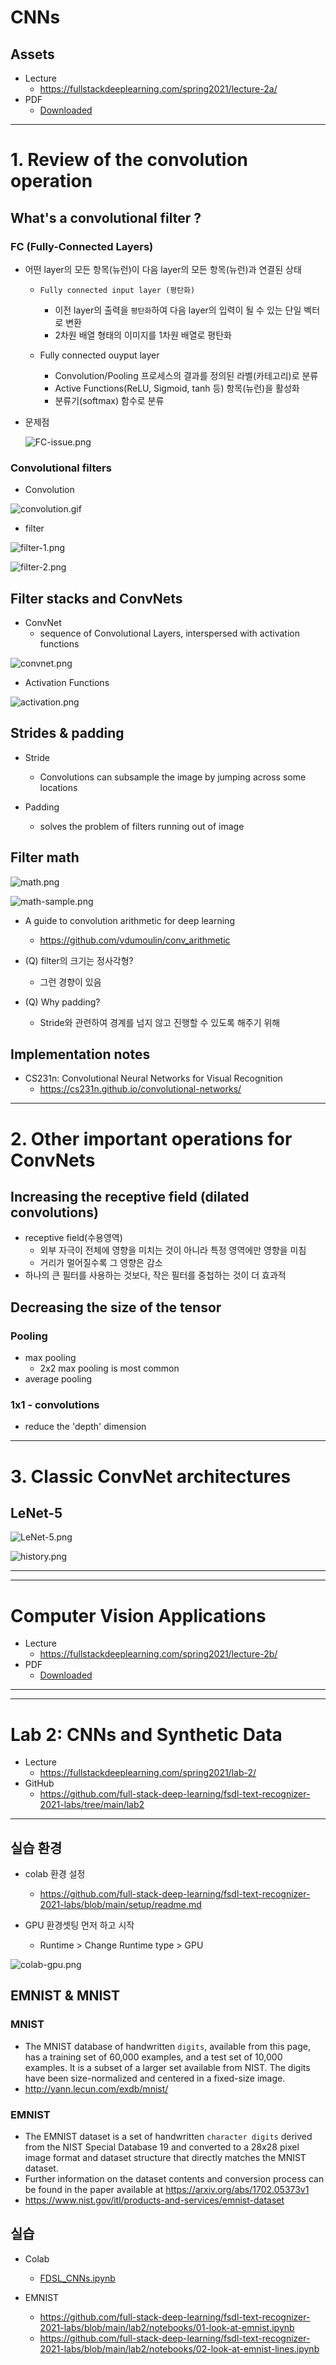 # CNNs

## Assets

- Lecture
  - https://fullstackdeeplearning.com/spring2021/lecture-2a/
- PDF
  - [Downloaded](assets/fsdl-berkeley-lecture2-convnets.pdf)


---

# 1. Review of the convolution operation


## What's a convolutional filter ?


### FC (Fully-Connected Layers)

- 어떤 layer의 모든 항목(뉴런)이 다음 layer의 모든 항목(뉴런)과 연결된 상태

  - `Fully connected input layer (평탄화)`
    - 이전 layer의 출력을 `평탄화`하여 다음 layer의 입력이 될 수 있는 단일 벡터로 변환
    - 2차원 배열 형태의 이미지를 1차원 배열로 평탄화

  - Fully connected ouyput layer
    - Convolution/Pooling 프로세스의 결과를 정의된 라벨(카테고리)로 분류
    - Active Functions(ReLU, Sigmoid, tanh 등) 항목(뉴런)을 활성화
    - 분류기(softmax) 함수로 분류

- 문제점

  ![FC-issue.png](img/FC-issue.png)


### Convolutional filters

- Convolution

![convolution.gif](img/convolution.gif)

- filter

![filter-1.png](img/filter-1.png)

![filter-2.png](img/filter-2.png)


## Filter stacks and ConvNets

- ConvNet
  - sequence of Convolutional Layers, interspersed with activation functions

![convnet.png](img/convnet.png)

- Activation Functions

![activation.png](img/activation.png)

## Strides & padding

- Stride
  - Convolutions can subsample the image by jumping across some locations

- Padding
  - solves the problem of filters running out of image


## Filter math

![math.png](img/math.png)

![math-sample.png](img/math-sample.png)

- A guide to convolution arithmetic for deep learning
  - https://github.com/vdumoulin/conv_arithmetic

- (Q) filter의 크기는 정사각형?
  - 그런 경향이 있음
- (Q) Why padding?
  - Stride와 관련하여 경계를 넘지 않고 진행할 수 있도록 해주기 위해


## Implementation notes

- CS231n: Convolutional Neural Networks for Visual Recognition
  - https://cs231n.github.io/convolutional-networks/

---

# 2. Other important operations for ConvNets


## Increasing the receptive field (dilated convolutions)

- receptive field(수용영역)
  - 외부 자극이 전체에 영향을 미치는 것이 아니라 특정 영역에만 영향을 미침
  - 거리가 멀어질수록 그 영향은 감소
- 하나의 큰 필터를 사용하는 것보다, 작은 필터를 중첩하는 것이 더 효과적


## Decreasing the size of the tensor

### Pooling

- max pooling
  - 2x2 max pooling is most common
- average pooling


### 1x1 - convolutions

- reduce the 'depth' dimension

---

# 3. Classic ConvNet architectures

## LeNet-5

![LeNet-5.png](img/LeNet-5.png)

![history.png](img/history.png)


---
---

# Computer Vision Applications

- Lecture
  - https://fullstackdeeplearning.com/spring2021/lecture-2b/
- PDF
  - [Downloaded](assets/fsdl-berkeley-lecture2-vision-applications.pdf)


---
---

# Lab 2: CNNs and Synthetic Data

- Lecture
  - https://fullstackdeeplearning.com/spring2021/lab-2/
- GitHub
  - https://github.com/full-stack-deep-learning/fsdl-text-recognizer-2021-labs/tree/main/lab2

---

## 실습 환경

- colab 환경 설정
  - https://github.com/full-stack-deep-learning/fsdl-text-recognizer-2021-labs/blob/main/setup/readme.md

- GPU 환경셋팅 먼저 하고 시작
  - Runtime > Change Runtime type > GPU

![colab-gpu.png](img/colab-gpu.png)


## EMNIST & MNIST


### MNIST
- The MNIST database of handwritten `digits`, available from this page, has a training set of 60,000 examples, and a test set of 10,000 examples. It is a subset of a larger set available from NIST. The digits have been size-normalized and centered in a fixed-size image.
- http://yann.lecun.com/exdb/mnist/

### EMNIST
- The EMNIST dataset is a set of handwritten `character digits` derived from the NIST Special Database 19  and converted to a 28x28 pixel image format and dataset structure that directly matches the MNIST dataset.
- Further information on the dataset contents and conversion process can be found in the paper available at https://arxiv.org/abs/1702.05373v1
- https://www.nist.gov/itl/products-and-services/emnist-dataset


## 실습

- Colab
  - [FDSL_CNNs.ipynb](assets/FDSL_CNNs.ipynb)

- EMNIST
  - https://github.com/full-stack-deep-learning/fsdl-text-recognizer-2021-labs/blob/main/lab2/notebooks/01-look-at-emnist.ipynb
  - https://github.com/full-stack-deep-learning/fsdl-text-recognizer-2021-labs/blob/main/lab2/notebooks/02-look-at-emnist-lines.ipynb